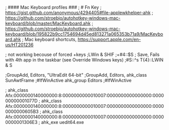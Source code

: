 ; #### Mac Keyboard profiles ###
; # Fn Key
; https://gist.github.com/anonymous/4294405#file-applewkhelper-ahk
; https://github.com/stroebjo/autohotkey-windows-mac-keyboard/blob/master/MacKeyboard.ahk
; https://github.com/stroebjo/autohotkey-windows-mac-keyboard/blob/195822b9cc1754694d45ed813271a065353b71a9/MacKeyboard.ahk
; Mac keyboard shortcuts, https://support.apple.com/en-us/HT201236

; not working becouse of forced <win>+keys
;LWin & SHIF
;+#4::$S
; Save, Fails with 4th app in the taskbar (see Override Windows keys)
;#S::^s		T{4}::LWIN & S

;GroupAdd, Editors, "UltraEdit 64-bit"
;GroupAdd, Editors, ahk_class SunAwtFrame 
;#IfWinActive ahk_group Editors
;#IfWinActive

; ahk_class Afx:0000000140000000:8:0000000000010007:0000000000000000:000000000001077D
; ahk_class Afx:0000000140000000:8:0000000000010007:0000000000000000:00000000000605B3
; ahk_class Afx:0000000140000000:8:0000000000010007:0000000000000000:00000000001306E3
; ahk_exe uedit64.exe
